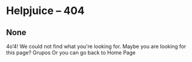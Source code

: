 # Helpjuice – 404
## None
4o’4!
We could not find what you're looking for. 
Maybe you are looking for this page?
Grupos
Or you can go back to Home Page

